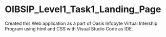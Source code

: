 # OIBSIP_Level1_Task1_Landing_Page
Created this Web application as a part of Oasis Infobyte Virtual Intership Program using html and CSS with Visual Studio Code as IDE.
